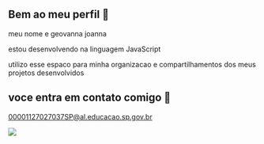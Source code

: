 ## Bem ao meu perfil 💙

 meu nome e geovanna joanna 
 
 estou desenvolvendo na linguagem JavaScript
 
 utilizo esse espaco para minha organizacao e compartilhamentos dos meus projetos desenvolvidos 

## voce entra em contato comigo 📧

00001127027037SP@al.educacao.sp.gov.br 

![](https://media.tenor.com/yTY0nDdlAWIAAAAi/catcoin-cat.gif)
